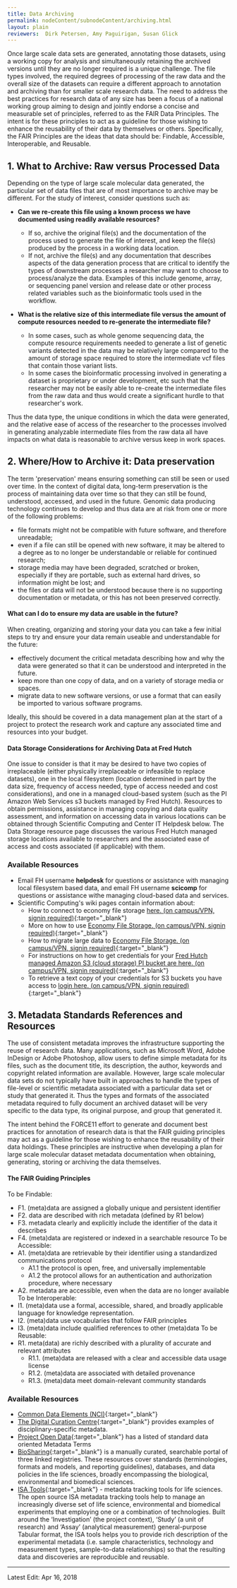 ```yaml
---
title: Data Archiving
permalink: nodeContent/subnodeContent/archiving.html
layout: plain
reviewers:  Dirk Petersen, Amy Paguirigan, Susan Glick
---
```

Once large scale data sets are generated, annotating those datasets, using a working copy for analysis and simultaneously retaining the archived versions until they are no longer required is a unique challenge.  The file types involved, the required degrees of processing of the raw data and the overall size of the datasets can require a different approach to annotation and archiving than for smaller scale research data.  The need to address the best practices for research data of any size has been a focus of a national working group aiming to design and jointly endorse a concise and measurable set of principles, referred to as the FAIR Data Principles. The intent is for these principles to act as a guideline for those wishing to enhance the reusability of their data by themselves or others.  Specifically, the FAIR Principles are the ideas that data should be:  Findable, Accessible, Interoperable, and Reusable.  

## 1.  What to Archive:  Raw versus Processed Data
Depending on the type of large scale molecular data generated, the particular set of data files that are of most importance to archive may be different.  For the study of interest, consider questions such as:

- **Can we re-create this file using a known process we have documented using readily available resources?**
  - If so, archive the original file(s) and the documentation of the process used to generate the file of interest, and keep the file(s) produced by the process in a working data location.
  - If not, archive the file(s) and any documentation that describes aspects of the data generation process that are critical to identify the types of downstream processes a researcher may want to choose to process/analyze the data.  Examples of this include genome, array, or sequencing panel version and release date or other process related variables such as the bioinformatic tools used in the workflow.  

- **What is the relative size of this intermediate file versus the amount of compute resources needed to re-generate the intermediate file?**
  - In some cases, such as whole genome sequencing data, the compute resource requirements needed to generate a list of genetic variants detected in the data may be relatively large compared to the amount of storage space required to store the intermediate vcf files that contain those variant lists.
  - In some cases the bioinformatic processing involved in generating a dataset is proprietary or under development, etc such that the researcher may not be easily able to re-create the intermediate files from the raw data and thus would create a significant hurdle to that researcher's work.  

Thus the data type, the unique conditions in which the data were generated, and the relative ease of access of the researcher to the processes involved in generating analyzable intermediate files from the raw data all have impacts on what data is reasonable to archive versus keep in work spaces.  

## 2.  Where/How to Archive it:  Data preservation
The term 'preservation' means ensuring something can still be seen or used over time. In the context of digital data, long-term preservation is the process of maintaining data over time so that they can still be found, understood, accessed, and used in the future. Genomic data producing technology continues to develop and thus data are at risk from one or more of the following problems: 
  - file formats might not be compatible with future software, and therefore unreadable;
  - even if a file can still be opened with new software, it may be altered to a degree as to no longer be understandable or reliable for continued research;
  - storage media may have been degraded, scratched or broken, especially if they are portable, such as external hard drives, so information might be lost; and
  - the files or data will not be understood because there is no supporting documentation or metadata, or this has not been preserved correctly.

#### What can I do to ensure my data are usable in the future?
When creating, organizing and storing your data you can take a few initial steps to try and ensure your data remain useable and understandable for the future: 
  - effectively document the critical metadata describing how and why the data were generated so that it can be understood and interpreted in the future.
  - keep more than one copy of data, and on a variety of storage media or spaces.
  - migrate data to new software versions, or use a format that can easily be imported to various software programs.

Ideally, this should be covered in a data management plan at the start of a project to protect the research work and capture any associated time and resources into your budget.

#### Data Storage Considerations for Archiving Data at Fred Hutch
One issue to consider is that it may be desired to have two copies of irreplaceable (either physically irreplaceable or infeasible to replace datasets), one in the local filesystem (location determined in part by the data size, frequency of access needed, type of access needed and cost considerations), and one in a managed cloud-based system (such as the PI Amazon Web Services s3 buckets managed by Fred Hutch).  Resources to obtain permissions, assistance in managing copying and data quality assessment, and information on accessing data in various locations can be obtained through Scientific Computing and Center IT Helpdesk below.  The Data Storage resource page discusses the various Fred Hutch managed storage locations available to researchers and the associated ease of access and costs associated (if applicable) with them.  

### Available Resources
  - Email FH username **helpdesk** for questions or assistance with managing local filesystem based data, and email FH username **scicomp** for questions or assistance withe managing cloud-based data and services.  
  - Scientific Computing's wiki pages contain information about:
    - How to connect to economy file storage [here. (on campus/VPN, signin required)](https://teams.fhcrc.org/sites/citwiki/SciComp/Pages/All-Pages.aspx?Community=Scientific%20Programmers){:target="_blank"}<!--_-->
    -  More on how to use [Economy File Storage. (on campus/VPN, signin required)](https://teams.fhcrc.org/sites/citwiki/SciComp/Pages/How%20to%20use%20Economy%20File%20Storage.aspx){:target="_blank"}<!--_-->
    - How to migrate large data to [Economy File Storage.  (on campus/VPN, signin required)](https://teams.fhcrc.org/sites/citwiki/SciComp/Pages/How%20to%20migrate%20large%20data%20to%20Economy%20File.aspx){:target="_blank"}<!--_-->
    - For instructions on how to get credentials for your [Fred Hutch managed Amazon S3 (cloud storage) PI bucket are here. (on campus/VPN, signin required)](https://teams.fhcrc.org/sites/citwiki/SciComp/Pages/Getting%20AWS%20Credentials.aspx){:target="_blank"}<!--_-->
    - To retrieve a text copy of your credentials for S3 buckets you have access to [login here. (on campus/VPN, signin required)](https://toolbox.fhcrc.org/sw2srv/aws/account){:target="_blank"}<!--_-->


## 3. Metadata Standards References and Resources
The use of consistent metadata improves the infrastructure supporting the reuse of research data.  Many applications, such as Microsoft Word, Adobe InDesign or Adobe Photoshop, allow users to define simple metadata for its files, such as the document title, its description, the author, keywords and copyright related information are available. However, large scale molecular data sets do not typically have built in approaches to handle the types of file-level or scientific metadata associated with a particular data set or study that generated it.  Thus the types and formats of the associated metadata required to fully document an archived dataset will be very specific to the data type, its original purpose, and group that generated it.  

The intent behind the FORCE11 effort to generate and document best practices for annotation of research data is that the FAIR guiding principles may act as a guideline for those wishing to enhance the reusability of their data holdings. These principles are instructive when developing a plan for large scale molecular dataset metadata documentation when obtaining, generating, storing or archiving the data themselves.  

#### The FAIR Guiding Principles
To be Findable:
- F1. (meta)data are assigned a globally unique and persistent identifier
- F2. data are described with rich metadata (defined by R1 below)
- F3. metadata clearly and explicitly include the identifier of the data it describes
- F4. (meta)data are registered or indexed in a searchable resource
To be Accessible:
- A1. (meta)data are retrievable by their identifier using a standardized communications protocol
  - A1.1 the protocol is open, free, and universally implementable
  - A1.2 the protocol allows for an authentication and authorization procedure, where necessary
- A2. metadata are accessible, even when the data are no longer available
To be Interoperable:
- I1. (meta)data use a formal, accessible, shared, and broadly applicable language for knowledge representation.
- I2. (meta)data use vocabularies that follow FAIR principles
- I3. (meta)data include qualified references to other (meta)data
To be Reusable:
- R1. meta(data) are richly described with a plurality of accurate and relevant attributes
  - R1.1. (meta)data are released with a clear and accessible data usage license
  - R1.2. (meta)data are associated with detailed provenance
  - R1.3. (meta)data meet domain-relevant community standards

### Available Resources
- [Common Data Elements (NCI)](https://wiki.nci.nih.gov/display/caDSR/CTEP+Common+Data+Elements){:target="_blank"}<!--_-->
- [The Digital Curation Centre](http://www.dcc.ac.uk/resources/metadata-standards){:target="_blank"}<!--_--><!--_--> provides examples of disciplinary-specific metadata.
- [Project Open Data](https://project-open-data.cio.gov/v1.1/schema/){:target="_blank"}<!--_--> has a listed of standard data oriented Metadata Terms
- [BioSharing](http://www.biosharing.org){:target="_blank"}<!--_--> is a manually curated, searchable portal of three linked registries. These resources cover standards (terminologies, formats and models, and reporting guidelines), databases, and data policies in the life sciences, broadly encompassing the biological, environmental and biomedical sciences.
- [ISA Tools](http://isa-tools.org/){:target="_blank"}<!--_--> - metadata tracking tools for life sciences. The open source ISA metadata tracking tools help to manage an increasingly diverse set of life science, environmental and biomedical experiments that employing one or a combination of technologies. Built around the ‘Investigation’ (the project context), ‘Study’ (a unit of research) and ‘Assay’ (analytical measurement) general-purpose Tabular format, the ISA tools helps you to provide rich description of the experimental metadata (i.e. sample characteristics, technology and measurement types, sample-to-data relationships) so that the resulting data and discoveries are reproducible and reusable.

---

Latest Edit: Apr 16, 2018
